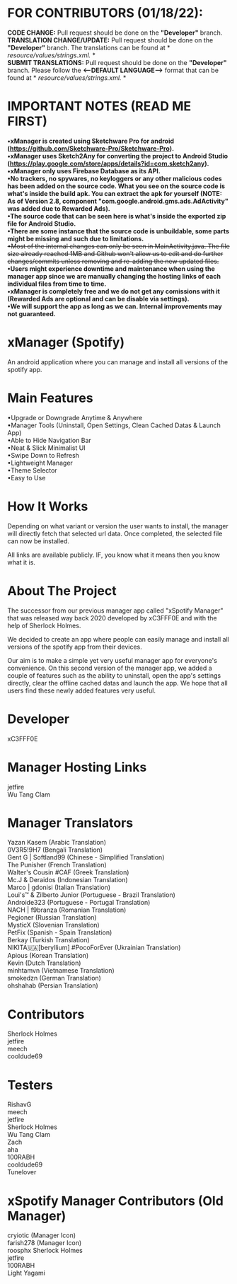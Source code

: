 # FOR CONTRIBUTORS (01/18/22): 
**CODE CHANGE:** Pull request should be done on the **"Developer"** branch.  
**TRANSLATION CHANGE/UPDATE:** Pull request should be done on the **"Developer"** branch. The translations can be found at * *resource/values/strings.xml.* *  
**SUBMIT TRANSLATIONS:** Pull request should be done on the **"Developer"** branch. Please follow the **<--DEFAULT LANGUAGE-->** format that can be found at * *resource/values/strings.xml.* *  

# IMPORTANT NOTES (READ ME FIRST)

**•xManager is created using Sketchware Pro for android (https://github.com/Sketchware-Pro/Sketchware-Pro).**  
**•xManager uses Sketch2Any for converting the project to Android Studio (https://play.google.com/store/apps/details?id=com.sketch2any).**  
**•xManager only uses Firebase Database as its API.**  
**•No trackers, no spywares, no keyloggers or any other malicious codes has been added on the source code. What you see on the source code is what's inside the build apk. You can extract the apk for yourself (NOTE: As of Version 2.8, component "com.google.android.gms.ads.AdActivity" was added due to Rewarded Ads).**  
**•The source code that can be seen here is what's inside the exported zip file for Android Studio.**  
**•There are some instance that the source code is unbuildable, some parts might be missing and such due to limitations.**   
~~•Most of the internal changes can only be seen in MainActivity.java. The file size already reached 1MB and Github won't allow us to edit and do further changes/commits unless removing and re-adding the new updated files.~~  
**•Users might experience downtime and maintenance when using the manager app since we are manually changing the hosting links of each individual files from time to time.**  
**•xManager is completely free and we do not get any comissions with it (Rewarded Ads are optional and can be disable via settings).**  
**•We will support the app as long as we can. Internal improvements may not guaranteed.** 

# xManager (Spotify)

An android application where you can manage and install all versions of the spotify app.

# Main Features

•Upgrade or Downgrade Anytime & Anywhere  
•Manager Tools (Uninstall, Open Settings, Clean Cached Datas & Launch App)  
•Able to Hide Navigation Bar  
•Neat & Slick Minimalist UI  
•Swipe Down to Refresh  
•Lightweight Manager  
•Theme Selector  
•Easy to Use  

# How It Works

Depending on what variant or version the user wants to install, the manager will directly fetch that selected url data. Once completed, the selected file can now be installed.  

All links are available publicly. IF, you know what it means then you know what it is.

# About The Project

The successor from our previous manager app called "xSpotify Manager" that was released way back 2020 developed by xC3FFF0E and with the help of Sherlock Holmes.

We decided to create an app where people can easily manage and install all versions of the spotify app from their devices.  

Our aim is to make a simple yet very useful manager app for everyone's convenience. On this second version of the manager app, we added a couple of features such as the ability to uninstall, open the app's settings directly, clear the offline cached datas and launch the app. We hope that all users find these newly added features very useful.

# Developer

xC3FFF0E 

# Manager Hosting Links

jetfire  
Wu Tang Clam  

# Manager Translators

Yazan Kasem (Arabic Translation)  
0V3R5!9H7 (Bengali Translation)  
Gent G | Softland99 (Chinese - Simplified Translation)  
The Punisher (French Translation)  
Walter's Cousin #CAF (Greek Translation)  
Mc.J & Deraidos (Indonesian Translation)  
Marco | gdonisi (Italian Translation)  
Loui's™ & Zilberto Junior (Portuguese - Brazil Translation)  
Androide323 (Portuguese - Portugal Translation)  
NACH | f9branza (Romanian Translation)  
Pegioner (Russian Translation)  
MysticX (Slovenian Translation)  
PetFix (Spanish - Spain Translation)  
Berkay (Turkish Translation)  
NIKITA🇺🇦[beryllium] #PocoForEver (Ukrainian Translation)  
Apious (Korean Translation)  
Kevin (Dutch Translation)  
minhtamvn (Vietnamese Translation)  
smokedzn (German Translation)  
ohshahab (Persian Translation)  

# Contributors  

Sherlock Holmes  
jetfire  
meech  
cooldude69  

# Testers  

RishavG  
meech  
jetfire  
Sherlock Holmes  
Wu Tang Clam  
Zach  
aha  
100RABH  
cooldude69  
Tunelover  

# xSpotify Manager Contributors (Old Manager)  

cryiotic (Manager Icon)  
farish278 (Manager Icon)  
roosphx
Sherlock Holmes  
jetfire  
100RABH  
Light Yagami  
